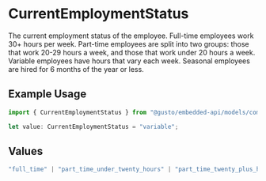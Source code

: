 # CurrentEmploymentStatus

The current employment status of the employee. Full-time employees work 30+ hours per week. Part-time employees are split into two groups: those that work 20-29 hours a week, and those that work under 20 hours a week. Variable employees have hours that vary each week. Seasonal employees are hired for 6 months of the year or less.

## Example Usage

```typescript
import { CurrentEmploymentStatus } from "@gusto/embedded-api/models/components";

let value: CurrentEmploymentStatus = "variable";
```

## Values

```typescript
"full_time" | "part_time_under_twenty_hours" | "part_time_twenty_plus_hours" | "variable" | "seasonal"
```